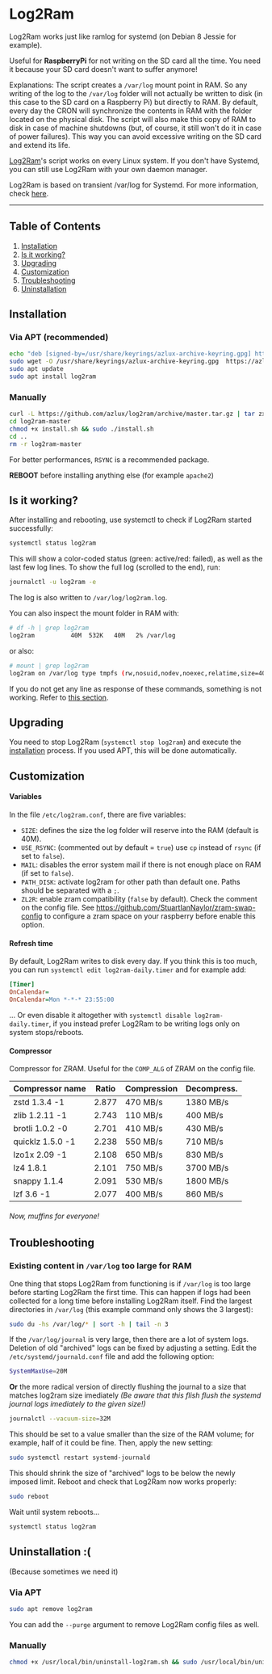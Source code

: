 # Log2Ram
Log2Ram works just like ramlog for systemd (on Debian 8 Jessie for example).

Useful for **RaspberryPi** for not writing on the SD card all the time. You need it because your SD card doesn't want to suffer anymore!

Explanations: The script creates a `/var/log` mount point in RAM. So any writing of the log to the `/var/log` folder will not actually be written to disk (in this case to the SD card on a Raspberry Pi) but directly to RAM. By default, every day the CRON will synchronize the contents in RAM with the folder located on the physical disk. The script will also make this copy of RAM to disk in case of machine shutdowns (but, of course, it still won't do it in case of power failures). This way you can avoid excessive writing on the SD card and extend its life.

[Log2Ram](https://github.com/azlux/log2ram)'s script works on every Linux system. If you don't have Systemd, you can still use Log2Ram with your own daemon manager.

Log2Ram is based on transient /var/log for Systemd. For more information, check [here](https://www.debian-administration.org/article/661/A_transient_/var/log).

_____
## Table of Contents
1. [Installation](#installation)
2. [Is it working?](#is-it-working)
3. [Upgrading](#upgrading)
4. [Customization](#customization)
5. [Troubleshooting](#troubleshooting)
6. [Uninstallation](#uninstallation-)

## Installation
### Via APT (recommended)

```bash
echo "deb [signed-by=/usr/share/keyrings/azlux-archive-keyring.gpg] http://packages.azlux.fr/debian/ bookworm main" | sudo tee /etc/apt/sources.list.d/azlux.list
sudo wget -O /usr/share/keyrings/azlux-archive-keyring.gpg  https://azlux.fr/repo.gpg
sudo apt update
sudo apt install log2ram
```
### Manually

```bash
curl -L https://github.com/azlux/log2ram/archive/master.tar.gz | tar zxf -
cd log2ram-master
chmod +x install.sh && sudo ./install.sh
cd ..
rm -r log2ram-master
```

For better performances, `RSYNC` is a recommended package.

**REBOOT** before installing anything else (for example `apache2`)

## Is it working?
After installing and rebooting, use systemctl to check if Log2Ram started successfully:

```bash
systemctl status log2ram
```

This will show a color-coded status (green: active/red: failed), as well as the last few log lines. To show the full log (scrolled to the end), run:

```bash
journalctl -u log2ram -e
```

The log is also written to `/var/log/log2ram.log`.

You can also inspect the mount folder in RAM with:

```bash
# df -h | grep log2ram
log2ram          40M  532K   40M   2% /var/log
```
or also:

```bash
# mount | grep log2ram
log2ram on /var/log type tmpfs (rw,nosuid,nodev,noexec,relatime,size=40960k,mode=755)
```

If you do not get any line as response of these commands, something is not working. Refer to [this section](#is-it-working).

## Upgrading

You need to stop Log2Ram (`systemctl stop log2ram`) and execute the [installation](#installation) process. If you used APT, this will be done automatically.

## Customization

#### Variables
In the file `/etc/log2ram.conf`, there are five variables:

- `SIZE`: defines the size the log folder will reserve into the RAM (default is 40M).
- `USE_RSYNC`: (commented out by default = `true`) use `cp` instead of `rsync` (if set to `false`).
- `MAIL`: disables the error system mail if there is not enough place on RAM (if set to `false`).
- `PATH_DISK`: activate log2ram for other path than default one. Paths should be separated with a `;`.
- `ZL2R`: enable zram compatibility (`false` by default). Check the comment on the config file. See https://github.com/StuartIanNaylor/zram-swap-config to configure a zram space on your raspberry before enable this option.

#### Refresh time

By default, Log2Ram writes to disk every day. If you think this is too much, you can run `systemctl edit log2ram-daily.timer` and for example add:

```ini
[Timer]
OnCalendar=
OnCalendar=Mon *-*-* 23:55:00
```
... Or even disable it altogether with `systemctl disable log2ram-daily.timer`, if you instead prefer Log2Ram to be writing logs only on system stops/reboots.

#### Compressor
Compressor for ZRAM. Useful for the `COMP_ALG` of ZRAM on the config file.

| Compressor name	     | Ratio	| Compression | Decompress. |
|------------------------|----------|-------------|-------------|
|zstd 1.3.4 -1	         | 2.877	| 470 MB/s	  | 1380 MB/s   |
|zlib 1.2.11 -1	         | 2.743    | 110 MB/s    | 400 MB/s    |
|brotli 1.0.2 -0	     | 2.701	| 410 MB/s	  | 430 MB/s    |
|quicklz 1.5.0 -1	     | 2.238	| 550 MB/s	  | 710 MB/s    |
|lzo1x 2.09 -1	         | 2.108	| 650 MB/s	  | 830 MB/s    |
|lz4 1.8.1	             | 2.101    | 750 MB/s    | 3700 MB/s   |
|snappy 1.1.4	         | 2.091	| 530 MB/s	  | 1800 MB/s   |
|lzf 3.6 -1	             | 2.077	| 400 MB/s	  | 860 MB/s    |

###### Now, muffins for everyone!

## Troubleshooting

### Existing content in `/var/log` too large for RAM

One thing that stops Log2Ram from functioning is if `/var/log` is too large before starting Log2Ram the first time. This can happen if logs had been collected for a long time before installing Log2Ram itself. Find the largest directories in `/var/log` (this example command only shows the 3 largest):

```bash
sudo du -hs /var/log/* | sort -h | tail -n 3
```

If the `/var/log/journal` is very large, then there are a lot of system logs. Deletion of old "archived" logs can be fixed by adjusting a setting. Edit the `/etc/systemd/journald.conf` file and add the following option:

```bash
SystemMaxUse=20M
```

**Or** the more radical version of directly flushing the journal to a size that matches log2ram size imediately _(Be aware that this flish flush the systemd journal logs imediately to the given size!)_

```bash
journalctl --vacuum-size=32M
```

This should be set to a value smaller than the size of the RAM volume; for example, half of it could be fine. Then, apply the new setting:

```bash
sudo systemctl restart systemd-journald
```

This should shrink the size of "archived" logs to be below the newly imposed limit. Reboot and check that Log2Ram now works properly:

```bash
sudo reboot
```

Wait until system reboots...

```bash
systemctl status log2ram
```

## Uninstallation :(

(Because sometimes we need it)

### Via APT

```bash
sudo apt remove log2ram
```

You can add the `--purge` argument to remove Log2Ram config files as well.

### Manually

```bash
chmod +x /usr/local/bin/uninstall-log2ram.sh && sudo /usr/local/bin/uninstall-log2ram.sh
```
